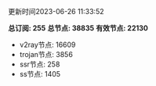 更新时间2023-06-26 11:33:52

**总订阅: 255**
**总节点: 38835**
**有效节点: 22130**
- v2ray节点: 16609
- trojan节点: 3856
- ssr节点: 258
- ss节点: 1405
